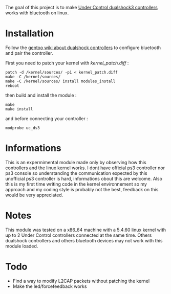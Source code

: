 
The goal of this project is to make [Under Control dualshock3 controllers](https://duckduckgo.com/?q=under+control+dualshock+3&t=ffab&iax=images&ia=images)
works with bluetooth on linux.

Installation
============

Follow the [gentoo wiki about dualshock controllers](https://wiki.gentoo.org/wiki/Sony_DualShock)
to configure bluetooth and pair the controller.

First you need to patch your kernel with *kernel_patch.diff* :

	patch -d /kernel/sources/ -p1 < kernel_patch.diff
	make -C /kernel/sources/
	make -C /kernel/sources/ install modules_install
	reboot

then build and install the module :

	make
	make install

and before connecting your controller :

	modprobe uc_ds3

Informations
============

This is an expermimental module made only by observing how this controllers
and the linux kernel works. I dont have official ps3 controller nor ps3
console so understanding the communication expected by this unofficial ps3
controller is hard, informations obout this are welcome.  Also this is my
first time writing code in the kernel environnement so my approach and my
coding style is probably not the best, feedback on this would be very
appreciated.

Notes
=====

This module was tested on a x86_64 machine with a 5.4.60 linux kernel with up
to 2 Under Control controllers connected at the same time. Others dualshock
controllers and others bluetooth devices may not work with this module loaded.

Todo
====

- Find a way to modify L2CAP packets without patching the kernel
- Make the led/forcefeedback works
